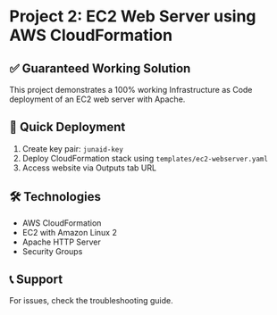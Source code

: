 # Project 2: EC2 Web Server using AWS CloudFormation

## ✅ Guaranteed Working Solution
This project demonstrates a 100% working Infrastructure as Code deployment of an EC2 web server with Apache.

## 🚀 Quick Deployment
1. Create key pair: `junaid-key`
2. Deploy CloudFormation stack using `templates/ec2-webserver.yaml`
3. Access website via Outputs tab URL

## 🛠️ Technologies
- AWS CloudFormation
- EC2 with Amazon Linux 2
- Apache HTTP Server
- Security Groups

## 📞 Support
For issues, check the troubleshooting guide.
